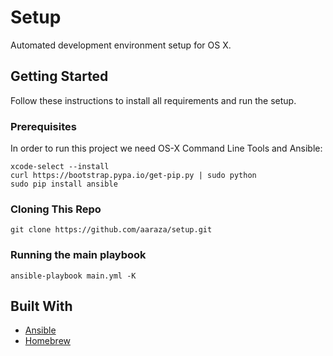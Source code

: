 # Setup

Automated development environment setup for OS X.

## Getting Started

Follow these instructions to install all requirements and run the setup.

### Prerequisites 
In order to run this project we need OS-X Command Line Tools and Ansible:
```
xcode-select --install
curl https://bootstrap.pypa.io/get-pip.py | sudo python
sudo pip install ansible
```

### Cloning This Repo
```
git clone https://github.com/aaraza/setup.git
```

### Running the main playbook
```
ansible-playbook main.yml -K
```

## Built With
- [Ansible](https://www.ansible.com/)
- [Homebrew](https://brew.sh/)